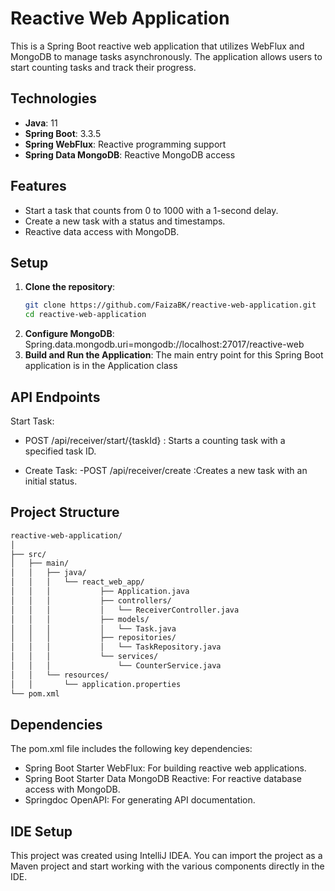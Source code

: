 # Reactive Web Application

This is a Spring Boot reactive web application that utilizes WebFlux and MongoDB to manage tasks asynchronously. The application allows users to start counting tasks and track their progress.

## Technologies
- **Java**: 11
- **Spring Boot**: 3.3.5
- **Spring WebFlux**: Reactive programming support
- **Spring Data MongoDB**: Reactive MongoDB access

## Features
- Start a task that counts from 0 to 1000 with a 1-second delay.
- Create a new task with a status and timestamps.
- Reactive data access with MongoDB.

## Setup
1. **Clone the repository**:
   ```bash
   git clone https://github.com/FaizaBK/reactive-web-application.git
   cd reactive-web-application
2. **Configure MongoDB**:
   Spring.data.mongodb.uri=mongodb://localhost:27017/reactive-web
3. **Build and Run the Application**:
   The main entry point for this Spring Boot application is in the Application class
## API Endpoints

Start Task:

- POST /api/receiver/start/{taskId}   : Starts a counting task with a specified task ID.

- Create Task:
-POST /api/receiver/create   :Creates a new task with an initial status.

## Project Structure
```bash
reactive-web-application/
│
├── src/
│   ├── main/
│   │   ├── java/
│   │   │   └── react_web_app/
│   │   │           ├── Application.java
│   │   │           ├── controllers/
│   │   │           │   └── ReceiverController.java
│   │   │           ├── models/
│   │   │           │   └── Task.java
│   │   │           ├── repositories/
│   │   │           │   └── TaskRepository.java
│   │   │           └── services/
│   │   │               └── CounterService.java
│   │   └── resources/
│   │       └── application.properties
└── pom.xml
```


## Dependencies
The pom.xml file includes the following key dependencies:
- Spring Boot Starter WebFlux: For building reactive web applications.
- Spring Boot Starter Data MongoDB Reactive: For reactive database access with MongoDB.
- Springdoc OpenAPI: For generating API documentation.

## IDE Setup
This project was created using IntelliJ IDEA. You can import the project as a Maven project and start working with the various components directly in the IDE.